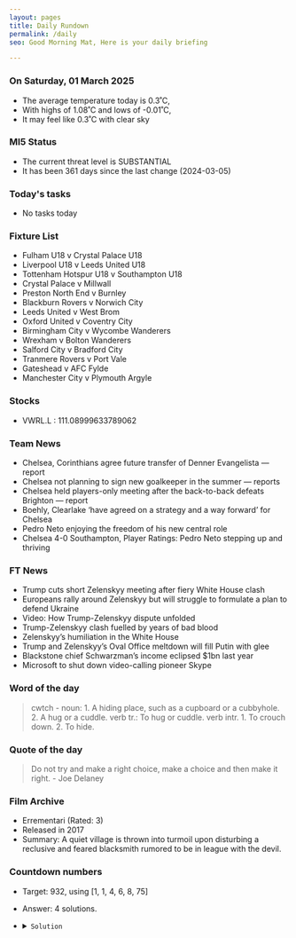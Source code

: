 ```yaml
---
layout: pages
title: Daily Rundown
permalink: /daily
seo: Good Morning Mat, Here is your daily briefing

---
```


<!-- weather_marker starts -->
### On Saturday, 01 March 2025

- The average temperature today is 0.3˚C,
- With highs of 1.08˚C and lows of -0.01˚C,
- It may feel like 0.3˚C with clear sky

<!-- weather_marker ends -->

### MI5 Status
<!-- threat_marker starts -->
- The current threat level is <span class="highlighter">SUBSTANTIAL</span>
- It has been 361 days since the last change (2024-03-05)

<!-- threat_marker ends -->

### Today's tasks
<!-- task_marker starts -->
- No tasks today
<!-- task_marker ends -->

### Fixture List

<!-- fixture_marker starts -->
- Fulham U18 v Crystal Palace U18
- Liverpool U18 v Leeds United U18
- Tottenham Hotspur U18 v Southampton U18
- Crystal Palace v Millwall
- Preston North End v Burnley
- Blackburn Rovers v Norwich City
- Leeds United v West Brom
- Oxford United v Coventry City
- Birmingham City v Wycombe Wanderers
- Wrexham v Bolton Wanderers
- Salford City v Bradford City
- Tranmere Rovers v Port Vale
- Gateshead v AFC Fylde
- Manchester City v Plymouth Argyle
<!-- fixture_marker ends -->


### Stocks

<!-- stocks_marker starts -->

- VWRL.L : 111.08999633789062 

<!-- stocks_marker ends -->


### Team News
<!-- news_marker starts -->

 - Chelsea, Corinthians agree future transfer of Denner Evangelista — report
 - Chelsea not planning to sign new goalkeeper in the summer — reports
 - Chelsea held players-only meeting after the back-to-back defeats Brighton — report
 - Boehly, Clearlake ‘have agreed on a strategy and a way forward’ for Chelsea
 - Pedro Neto enjoying the freedom of his new central role
 - Chelsea 4-0 Southampton, Player Ratings: Pedro Neto stepping up and thriving

<!-- news_marker ends -->

### FT News

<!-- ftnews_marker starts -->

 - Trump cuts short Zelenskyy meeting after fiery White House clash
 - Europeans rally around Zelenskyy but will struggle to formulate a plan to defend Ukraine
 - Video: How Trump-Zelenskyy dispute unfolded
 - Trump-Zelenskyy clash fuelled by years of bad blood
 - Zelenskyy’s humiliation in the White House
 - Trump and Zelenskyy’s Oval Office meltdown will fill Putin with glee
 - Blackstone chief Schwarzman’s income eclipsed $1bn last year
 - Microsoft to shut down video-calling pioneer Skype

<!-- ftnews_marker ends -->

### Word of the day

<!-- word_marker starts -->

 > cwtch - noun: 1. A hiding place, such as a cupboard or a cubbyhole. 2. A hug or a cuddle. verb tr.: To hug or cuddle. verb intr. 1. To crouch down. 2. To hide.

<!-- word_marker ends -->


### Quote of the day
<!-- quote_marker starts -->

> Do not try and make a right choice, make a choice and then make it right. - Joe Delaney

<!-- quote_marker ends -->


### Film Archive

<!-- film_marker starts -->
- Errementari (Rated: 3)
- Released in 2017
- Summary: A quiet village is thrown into turmoil upon disturbing a reclusive and feared blacksmith rumored to be in league with the devil.
<!-- film_marker ends -->

### Countdown numbers
<!-- game_marker starts -->

- Target: 932, using [1, 1, 4, 6, 8, 75]
- Answer: 4 solutions.

- <details><summary><code>Solution</code></summary>

  Solution: ( 1 + 1 ) x 75 x 6 + 8 x 4

   </details>

<!-- game_marker ends -->
